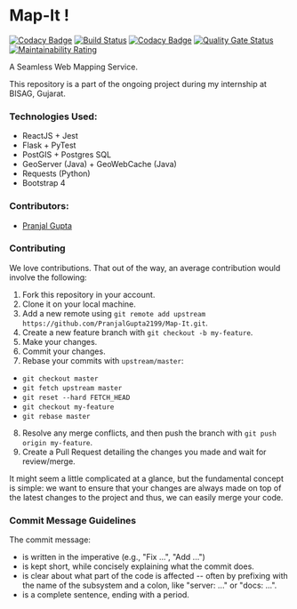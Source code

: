 # Map-It !
[![Codacy Badge](https://api.codacy.com/project/badge/Grade/9d10af9d6db3424293d6440ac125dbc8)](https://app.codacy.com/app/PranjalGupta2199/Map-It?utm_source=github.com&utm_medium=referral&utm_content=PranjalGupta2199/Map-It&utm_campaign=Badge_Grade_Dashboard)
[![Build Status](https://travis-ci.org/PranjalGupta2199/geoFlask.svg?branch=develop)](https://travis-ci.org/PranjalGupta2199/geoFlask) [![Codacy Badge](https://api.codacy.com/project/badge/Grade/7d94270ec1504975a97b3acc79a6f04d)](https://app.codacy.com/app/PranjalGupta2199/geoFlask?utm_source=github.com&utm_medium=referral&utm_content=PranjalGupta2199/geoFlask&utm_campaign=Badge_Grade_Dashboard) [![Quality Gate Status](https://sonarcloud.io/api/project_badges/measure?project=PranjalGupta2199_geoFlask&metric=alert_status)](https://sonarcloud.io/dashboard?id=PranjalGupta2199_geoFlask) [![Maintainability Rating](https://sonarcloud.io/api/project_badges/measure?project=PranjalGupta2199_geoFlask&metric=sqale_rating)](https://sonarcloud.io/dashboard?id=PranjalGupta2199_geoFlask)

A Seamless Web Mapping Service.

This repository is a part of the ongoing project during my internship at BISAG, Gujarat.

### Technologies Used:
* ReactJS + Jest
* Flask + PyTest
* PostGIS + Postgres SQL
* GeoServer (Java) + GeoWebCache (Java)
* Requests (Python)
* Bootstrap 4

### Contributors:
* [Pranjal Gupta](https://github.com/PranjalGupta2199)

### Contributing

We love contributions. That out of the way, an average
contribution would involve the following:

1. Fork this repository in your account.
2. Clone it on your local machine.
3. Add a new remote using `git remote add upstream https://github.com/PranjalGupta2199/Map-It.git`.
4. Create a new feature branch with `git checkout -b my-feature`.
5. Make your changes.
6. Commit your changes.
7. Rebase your commits with `upstream/master`:
  - `git checkout master`
  - `git fetch upstream master`
  - `git reset --hard FETCH_HEAD`
  - `git checkout my-feature`
  - `git rebase master`
8. Resolve any merge conflicts, and then push the branch with `git push origin my-feature`.
9. Create a Pull Request detailing the changes you made and wait for review/merge.

It might seem a little complicated at a glance, but the fundamental concept is simple: we
want to ensure that your changes are always made on top of the latest changes to the
project and thus, we can easily merge your code.

### Commit Message Guidelines

The commit message:

- is written in the imperative (e.g., "Fix ...", "Add ...")
- is kept short, while concisely explaining what the commit does.
- is clear about what part of the code is affected -- often by prefixing with the name of the subsystem and a colon, like "server: ..." or "docs: ...".
- is a complete sentence, ending with a period.
